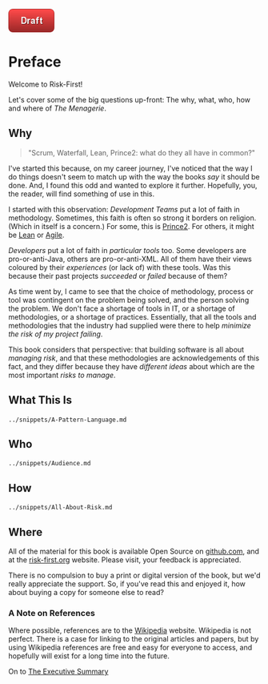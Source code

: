 ![Draft](images/state/draft.png)

# Preface

Welcome to Risk-First!  

Let's cover some of the big questions up-front:  The why, what, who, how and where of _The Menagerie_.

## Why

> "Scrum, Waterfall, Lean, Prince2:  what do they all have in common?"

I've started this because, on my career journey, I've noticed that the way I do things doesn't seem to match up with the way the books _say_ it should be done.  And, I found this odd and wanted to explore it further.   Hopefully, you, the reader, will find something of use in this.   

I started with this observation:   _Development Teams_ put a lot of faith in methodology.   Sometimes, this faith is often so strong it borders on religion.  (Which in itself is a concern.)  For some, this is [Prince2]().  For others, it might be [Lean]() or [Agile]().  

_Developers_ put a lot of faith in _particular tools_ too.  Some developers are pro-or-anti-Java, others are pro-or-anti-XML.  All of them have their views coloured by their _experiences_ (or lack of) with these tools.  Was this because their past projects _succeeded_ or _failed_ because of them?

As time went by, I came to see that the choice of methodology, process or tool was contingent on the problem being solved, and the person solving the problem.  We don't face a shortage of tools in IT, or a shortage of methodologies, or a shortage of practices.   Essentially, that all the tools and methodologies that the industry had supplied were there to help _minimize the risk of my project failing_.

This book considers that perspective:  that building software is all about _managing risk_, and that these methodologies are acknowledgements of this fact, and they differ because they have _different ideas_ about which are the most important _risks to manage_.

## What This Is

```include
../snippets/A-Pattern-Language.md
```

## Who

```include
../snippets/Audience.md
```

## How

```include
../snippets/All-About-Risk.md
```

## Where  
 
All of the material for this book is available Open Source on [github.com](https://github.com), and at the [risk-first.org](https://risk-first.org) website.  Please visit, your feedback is appreciated.  

There is no compulsion to buy a print or digital version of the book, but we'd really appreciate the support.  So, if you've read this and enjoyed it, how about buying a copy for someone else to read?

### A Note on References

Where possible, references are to the [Wikipedia](https://wikipedia.org) website.  Wikipedia is not perfect. There is a case for linking to the original articles and papers, but by using Wikipedia references are free and easy for everyone to access, and hopefully will exist for a long time into the future.

On to [The Executive Summary](Executive-Summary)
